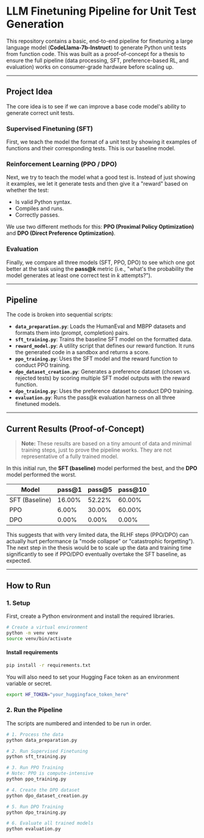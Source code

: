 # LLM Finetuning Pipeline for Unit Test Generation

This repository contains a basic, end-to-end pipeline for finetuning a large language model (**CodeLlama-7b-Instruct**) to generate Python unit tests from function code. This was built as a proof-of-concept for a thesis to ensure the full pipeline (data processing, SFT, preference-based RL, and evaluation) works on consumer-grade hardware before scaling up.

---

## Project Idea

The core idea is to see if we can improve a base code model's ability to generate correct unit tests.

### Supervised Finetuning (SFT)
First, we teach the model the format of a unit test by showing it examples of functions and their corresponding tests. This is our baseline model.

### Reinforcement Learning (PPO / DPO)
Next, we try to teach the model what a good test is. Instead of just showing it examples, we let it generate tests and then give it a "reward" based on whether the test:
- Is valid Python syntax.  
- Compiles and runs.  
- Correctly passes.  

We use two different methods for this: **PPO (Proximal Policy Optimization)** and **DPO (Direct Preference Optimization)**.

### Evaluation
Finally, we compare all three models (SFT, PPO, DPO) to see which one got better at the task using the **pass@k** metric (i.e., "what's the probability the model generates at least one correct test in *k* attempts?").

---

## Pipeline

The code is broken into sequential scripts:

- **`data_preparation.py`**: Loads the HumanEval and MBPP datasets and formats them into (prompt, completion) pairs.  
- **`sft_training.py`**: Trains the baseline SFT model on the formatted data.  
- **`reward_model.py`**: A utility script that defines our reward function. It runs the generated code in a sandbox and returns a score.  
- **`ppo_training.py`**: Uses the SFT model and the reward function to conduct PPO training.  
- **`dpo_dataset_creation.py`**: Generates a preference dataset (chosen vs. rejected tests) by scoring multiple SFT model outputs with the reward function.  
- **`dpo_training.py`**: Uses the preference dataset to conduct DPO training.  
- **`evaluation.py`**: Runs the pass@k evaluation harness on all three finetuned models.  

---

## Current Results (Proof-of-Concept)

> **Note:** These results are based on a tiny amount of data and minimal training steps, just to prove the pipeline works. They are not representative of a fully trained model.

In this initial run, the **SFT (baseline)** model performed the best, and the **DPO** model performed the worst.

| Model | pass@1 | pass@5 | pass@10 |
|--------|--------|--------|---------|
| SFT (Baseline) | 16.00% | 52.22% | 60.00% |
| PPO | 6.00% | 30.00% | 60.00% |
| DPO | 0.00% | 0.00% | 0.00% |

This suggests that with very limited data, the RLHF steps (PPO/DPO) can actually hurt performance (a "mode collapse" or "catastrophic forgetting"). The next step in the thesis would be to scale up the data and training time significantly to see if PPO/DPO eventually overtake the SFT baseline, as expected.

---

## How to Run

### 1. Setup

First, create a Python environment and install the required libraries.

```bash
# Create a virtual environment
python -m venv venv
source venv/bin/activate
```
#### Install requirements
```bash
pip install -r requirements.txt
```

You will also need to set your Hugging Face token as an environment variable or secret.

```bash
export HF_TOKEN="your_huggingface_token_here"
```

### 2. Run the Pipeline

The scripts are numbered and intended to be run in order.
```bash
# 1. Process the data
python data_preparation.py

# 2. Run Supervised Finetuning
python sft_training.py

# 3. Run PPO Training
# Note: PPO is compute-intensive
python ppo_training.py

# 4. Create the DPO dataset
python dpo_dataset_creation.py

# 5. Run DPO Training
python dpo_training.py

# 6. Evaluate all trained models
python evaluation.py
```
